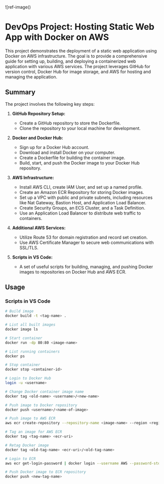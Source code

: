 ![ref-image()
# DevOps Project: Hosting Static Web App with Docker on AWS

This project demonstrates the deployment of a static web application using Docker on AWS infrastructure. The goal is to provide a comprehensive guide for setting up, building, and deploying a containerized web application with various AWS services. The project leverages GitHub for version control, Docker Hub for image storage, and AWS for hosting and managing the application.

## Summary

The project involves the following key steps:

1. **GitHub Repository Setup:**
   - Create a GitHub repository to store the Dockerfile.
   - Clone the repository to your local machine for development.

2. **Docker and Docker Hub:**
   - Sign up for a Docker Hub account.
   - Download and install Docker on your computer.
   - Create a Dockerfile for building the container image.
   - Build, start, and push the Docker image to your Docker Hub repository.

3. **AWS Infrastructure:**
   - Install AWS CLI, create IAM User, and set up a named profile.
   - Create an Amazon ECR Repository for storing Docker images.
   - Set up a VPC with public and private subnets, including resources like Nat Gateway, Bastion Host, and Application Load Balancer.
   - Create Security Groups, an ECS Cluster, and a Task Definition.
   - Use an Application Load Balancer to distribute web traffic to containers.
  
4. **Additional AWS Services:**
   - Utilize Route 53 for domain registration and record set creation.
   - Use AWS Certificate Manager to secure web communications with SSL/TLS.

5. **Scripts in VS Code:**
   - A set of useful scripts for building, managing, and pushing Docker images to repositories on Docker Hub and AWS ECR.

## Usage

### Scripts in VS Code
```bash
# Build image
docker build -t <tag-name> .

# List all built images
docker image ls

# Start container
docker run -dp 80:80 <image-name>

# List running containers
docker ps

# Stop container
docker stop <container-id>

# Login to Docker Hub
login -u <username>

# Change Docker container image name
docker tag <old-name> <username>/<new-name>

# Push image to Docker repository
docker push <username>/<name-of-image>

# Push image to AWS ECR
aws ecr create-repository --repository-name <image-name> --region <region-name>

# Tag an image for AWS ECR
docker tag <tag-name> <ecr-uri>

# Retag Docker image
docker tag <old-tag-name> <ecr-uri>/<old-tag-name>

# Login to ECR
aws ecr get-login-password | docker login --username AWS --password-stdin <ecr-uri>

# Push Docker image to ECR repository
docker push <new-tag-name>
```
